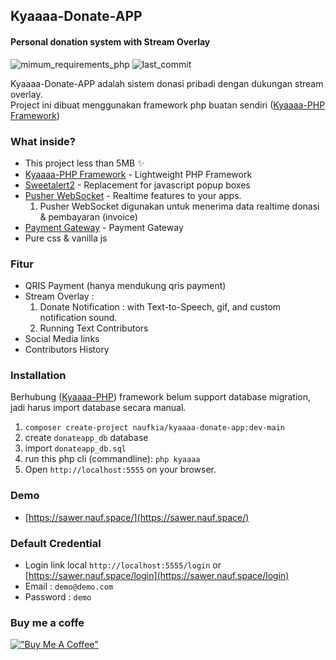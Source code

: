 ## Kyaaaa-Donate-APP
#### Personal donation system with Stream Overlay

![mimum_requirements_php](https://img.shields.io/badge/PHP-^7.3|^8.0-green?style=flat-square&logo=PHP)
![last_commit](https://img.shields.io/github/last-commit/naufkia/kyaaaa-php?style=flat-square)

Kyaaaa-Donate-APP adalah sistem donasi pribadi dengan dukungan stream overlay.\
Project ini dibuat menggunakan framework php buatan sendiri ([Kyaaaa-PHP Framework](https://github.com/naufkia/kyaaaa-php))

### What inside?

* This project less than 5MB ✨
* [Kyaaaa-PHP Framework](https://github.com/naufkia/kyaaaa-php) - Lightweight PHP Framework
* [Sweetalert2](https://sweetalert2.github.io/) - Replacement for javascript popup boxes
* [Pusher WebSocket](https://pusher.com/channels) - Realtime features to your apps.
  1) Pusher WebSocket digunakan untuk menerima data realtime donasi & pembayaran (invoice)
* [Payment Gateway](https://tripay.co.id) - Payment Gateway
* Pure css & vanilla js

### Fitur

* QRIS Payment (hanya mendukung qris payment)
* Stream Overlay :
  1) Donate Notification : with Text-to-Speech, gif, and custom notification sound.
  2) Running Text Contributors
* Social Media links
* Contributors History

### Installation
Berhubung ([Kyaaaa-PHP](https://github.com/naufkia/kyaaaa-php)) framework belum support database migration, jadi harus import database secara manual.

1. `composer create-project naufkia/kyaaaa-donate-app:dev-main`
2. create `donateapp_db` database
3. import `donateapp_db.sql`
4. run this php cli (commandline): `php kyaaaa`
5. Open `http://localhost:5555` on your browser.

### Demo
* [https://sawer.nauf.space/](https://sawer.nauf.space/)

### Default Credential
* Login link local `http://localhost:5555/login` or [https://sawer.nauf.space/login](https://sawer.nauf.space/login)
* Email : `demo@demo.com`
* Password : `demo`

### Buy me a coffe
[!["Buy Me A Coffee"](https://nauf.space/orange_img.webp)](https://nauf.space/donate)
